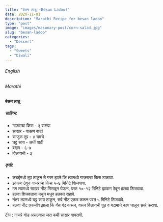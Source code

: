 ```yaml
---
title: "बेसन लाडू (Besan Ladoo)"
date: 2020-11-01
description: "Marathi Recipe for besan ladoo"
type: "post"
image: "images/masonary-post/corn-salad.jpg"
slug: "besan-ladoo"
categories: 
  - "Dessert"
tags:
  - "Sweets"
  - "Diwali"
---
```


###### English






###### Marathi


#### बेसन लाडू 


##### साहित्य:

- गाजराचा किस - ३ वाट्या 
- साखर - पाऊण वाटी 
- साजूक तूप - ४ चमचे 
- घट्ट साय - अर्धी वाटी 
- बदाम - ६-७
- विलायची - ३ 


##### कृती: 


- कढईमध्ये तूप टाकून ते गरम झाले कि त्यामध्ये गाजराचा किस टाकावा. 
- झाकण ठेवून गाजराचा किस ५-६ मिनिटे शिजवावा. 
- मग त्यामध्ये साखर नीट मिसळून घेऊन, परत १०-१२ मिनिटे झाकण ठेवून हलवा शिजवावा. 
- हलवा शिजवताना मधून मधून हलवत राहावे. 
- नंतर त्यामध्ये घट्ट साय टाकून, सर्व नीट एकत्र करून परत ५ मिनिटे शिजवावे. 
- हलवा नीट एकजीव झाला कि गॅस बंद करून, वरून विलायची पूड व बदामाचे काप घालून सर्व्ह करावा. 

टीप : गाजरे गोड असल्यास जरा कमी साखर वापरावी. 

